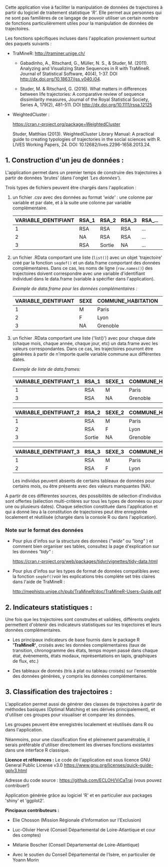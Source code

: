 Cette application vise à faciliter la manipulation de données de trajectoires à partir du logiciel de traitement statistique *'R'*. 
Elle permet aux personnes qui ne sont pas familières de ce langage de pouvoir utiliser un certain nombre de fonctions particulièrement utiles pour la manipulation de données de trajectoires.

Les fonctions spécifiques incluses dans l'application proviennent surtout des paquets suivants : 

 - TraMineR: http://traminer.unige.ch/

   - Gabadinho, A., Ritschard, G., Müller, N. S., & Studer, M. (2011). Analyzing and Visualizing State
       Sequences in R with TraMineR. Journal of Statistical Software, 40(4), 1-37. DOI
       http://dx.doi.org/10.18637/jss.v040.i04.

   - Studer, M. & Ritschard, G. (2016). What matters in differences between life trajectories: A
       comparative review of sequence dissimilarity measures, Journal of the Royal Statistical Society,
       Series A, 179(2), 481-511. DOI http://dx.doi.org/10.1111/rssa.12125

 - WeightedCluster : 

     https://cran.r-project.org/package=WeightedCluster

     Studer, Matthias (2013). WeightedCluster Library Manual: A practical guide to creating typologies
     of trajectories in the social sciences with R. LIVES Working Papers, 24. DOI:
     10.12682/lives.2296-1658.2013.24.

## 1. Construction d'un jeu de données :    

L'application permet dans un premier temps de construire des trajectoires à partir de données 'brutes' (dans l'onglet *'Les données'*).

Trois types de fichiers peuvent être chargés dans l'application :

1. un fichier .csv avec des données au format *'wide'* : une colonne par variable et par date, et à la suite une colonne par variable complémentaire.    

   | VARIABLE_IDENTIFIANT | RSA_1 | RSA_2  | RSA_3 | RSA_... | SEXE | COMMUNE_HABITATION | ...  |
   | -------------------- | ----- | ------ | ----- | --------- | ---- | ------------------ | ---- |
   | 1                    | RSA   | RSA    | RSA   | ...       | M    | Paris              | ...  |
   | 2                    | NA    | RSA    | RSA   | ...       | F    | Lyon               | ...  |
   | 3                    | RSA   | Sortie | NA    | ...       | NA   | Grenoble           | ...  |

2. un fichier .RData comportant une liste (`list()`) avec un objet 'trajectoire' créé par la fonction `seqdef()` et un data.frame comportant des données complémentaires. 
Dans ce cas, les noms de ligne (`row.names()`) des trajectoires doivent correspondre avec une variable d'identifiant individuel dans le data.frame (variable à spécifier dans l'application).    

   *Exemple de data.frame pour les données complémentaires :*

   | VARIABLE_IDENTIFIANT | SEXE | COMMUNE_HABITATION | ...  |
   | -------------------- | ---- | ------------------ | ---- |
   | 1                    | M    | Paris              | ...  |
   | 2                    | F    | Lyon               | ...  |
   | 3                    | NA   | Grenoble           | ...  |

   

3. un fichier .RData comportant une liste ('list()') avec pour chaque date (chaque mois, chaque année, chaque jour, etc) un data.frame avec les valeurs correspondantes. Dans ce cas, les trajectoires pourront être générées à partir de n'importe quelle variable commune aux différentes dates.  

   *Exemple de liste de data.frames:*

   | VARIABLE_IDENTIFIANT_1 | RSA_1 | SEXE_1 | COMMUNE_HABITATION_1 | ...  |
   | ---------------------- | ----- | ------ | -------------------- | ---- |
   | 1                      | RSA   | M      | Paris                | ...  |
   | 3                      | RSA   | NA     | Grenoble             | ...  |

   | VARIABLE_IDENTIFIANT_2 | RSA_2  | SEXE_2 | COMMUNE_HABITATION_2 | ...  |
   | ---------------------- | ------ | ------ | -------------------- | ---- |
   | 1                      | RSA    | M      | Paris                | ...  |
   | 2                      | RSA    | F      | Lyon                 | ...  |
   | 3                      | Sortie | NA     | Grenoble             | ...  |

   | VARIABLE_IDENTIFIANT_3 | RSA_3 | SEXE_3 | COMMUNE_HABITATION_3 | ...  |
   | ---------------------- | ----- | ------ | -------------------- | ---- |
   | 1                      | RSA   | M      | Paris                | ...  |
   | 2                      | RSA   | F      | Lyon                 | ...  |

   Les individus peuvent absents de certains tableaux de données pour certains mois, ou être présents avec  des valeurs manquantes (NA). 

A partir de ces différentes sources, des possibilités de sélection d'individus sont offertes (sélection multi-critères sur tous les types de données ou pour une ou plusieurs dates). Chaque sélection constituée dans l'application et qui a donné lieu à la constitution de trajectoires peut être enregistrée localement et réutilisée (chargée dans la console R ou dans l'application).

### Note sur le format des données

* Pour plus d'infos sur la structure des données (*"wide"* ou *"long"* ) et comment bien organiser ses tables, consultez la page d'explication sur les données *"tidy"* : 

  https://cran.r-project.org/web/packages/tidyr/vignettes/tidy-data.html

* Pour plus d'infos sur les types de format de données compatibles avec la fonction `seqdef()`voir les explications très complète set très claires dans l'aide de TraMineR : 

  http://mephisto.unige.ch/pub/TraMineR/doc/TraMineR-Users-Guide.pdf



## 2. Indicateurs statistiques :

Une fois que les trajectoires sont construites et validées, différents onglets permettent d'obtenir des indicateurs statistiques sur les trajectoires et leurs données complémentaires.

- Les principaux indicateurs de base fournis dans le package R **'TraMineR'**, croisés avec les données complémentaires (taux de transition, chronogramme des états, temps moyen passé dans chaque état, événements, états modaux, représentations en tapis, graphiques de flux, etc.)

- Des tableaux de donnés (tris à plat ou tableau croisés) sur l'ensemble des données générées, y compris les données complémentaires.

## 3. Classification des trajectoires :

L'application permet aussi de générer des classes de trajectoires à partir de méthodes basiques (Optimal Matching et ses dérivés principalement), et d'utiliser ces groupes pour visualiser et comparer les données.

Les groupes peuvent être enregistrés localement et réutilisés dans R  ou dans l'application. 

Néanmoins, pour une classification fine et pleinement paramétrable, il serais préférable d'utiliser directement les diverses fonctions existantes dans une interface R classique.

**Licence et références :**
Le code de l'application est sous licence GNU General Public License v3.0
https://www.gnu.org/licenses/quick-guide-gplv3.html

Adresse du code source : https://github.com/ECLOH/ViCaTraj (vous pouvez contribuer!)

Application générée grâce au logiciel 'R' et en particulier aux packages 'shiny' et 'ggplot2'.

**Pincipaux contributeurs :**    

- Elie Chosson (Mission Régionale d'Information sur l'Exclusion)    


- Luc-Olivier Hervé (Conseil Départemental de Loire-Atlantique et cour des comptes)   


- Mélanie Boscher (Conseil Départemental de Loire-Atlantique)   


- Avec le soutien du Conseil Départemental de l'Isère, en particulier de Yoann Morin